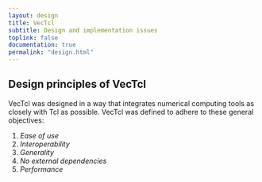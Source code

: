 ```yaml
---
layout: design
title: VecTcl
subtitle: Design and implementation issues
toplink: false
documentation: true
permalink: "design.html"
---
```


Design principles of VecTcl
--------------------------

VecTcl was designed in a way that integrates numerical computing tools as closely with Tcl as
possible. VecTcl was defined to adhere to these general objectives:

1. _Ease of use_ 
2. _Interoperability_
3. _Generality_
4. _No external dependencies_
5. _Performance_

